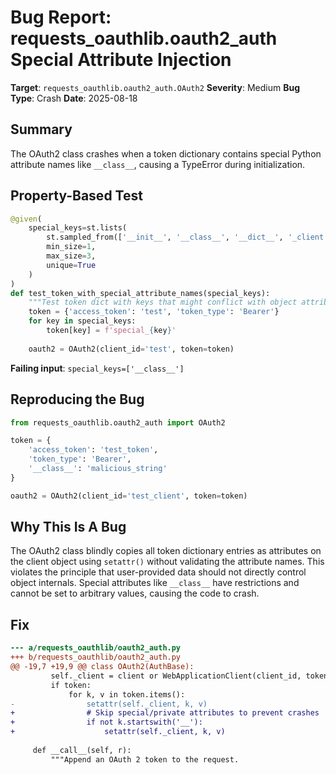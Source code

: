 # Bug Report: requests_oauthlib.oauth2_auth Special Attribute Injection

**Target**: `requests_oauthlib.oauth2_auth.OAuth2`
**Severity**: Medium
**Bug Type**: Crash
**Date**: 2025-08-18

## Summary

The OAuth2 class crashes when a token dictionary contains special Python attribute names like `__class__`, causing a TypeError during initialization.

## Property-Based Test

```python
@given(
    special_keys=st.lists(
        st.sampled_from(['__init__', '__class__', '__dict__', '_client', 'items', '__setattr__']),
        min_size=1,
        max_size=3,
        unique=True
    )
)
def test_token_with_special_attribute_names(special_keys):
    """Test token dict with keys that might conflict with object attributes."""
    token = {'access_token': 'test', 'token_type': 'Bearer'}
    for key in special_keys:
        token[key] = f'special_{key}'
    
    oauth2 = OAuth2(client_id='test', token=token)
```

**Failing input**: `special_keys=['__class__']`

## Reproducing the Bug

```python
from requests_oauthlib.oauth2_auth import OAuth2

token = {
    'access_token': 'test_token',
    'token_type': 'Bearer',
    '__class__': 'malicious_string'
}

oauth2 = OAuth2(client_id='test_client', token=token)
```

## Why This Is A Bug

The OAuth2 class blindly copies all token dictionary entries as attributes on the client object using `setattr()` without validating the attribute names. This violates the principle that user-provided data should not directly control object internals. Special attributes like `__class__` have restrictions and cannot be set to arbitrary values, causing the code to crash.

## Fix

```diff
--- a/requests_oauthlib/oauth2_auth.py
+++ b/requests_oauthlib/oauth2_auth.py
@@ -19,7 +19,9 @@ class OAuth2(AuthBase):
         self._client = client or WebApplicationClient(client_id, token=token)
         if token:
             for k, v in token.items():
-                setattr(self._client, k, v)
+                # Skip special/private attributes to prevent crashes
+                if not k.startswith('__'):
+                    setattr(self._client, k, v)
 
     def __call__(self, r):
         """Append an OAuth 2 token to the request.
```